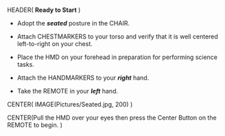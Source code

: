 HEADER( __Ready to Start__ )

- Adopt the *__seated__* posture in the CHAIR.

- Attach CHESTMARKERS to your torso and verify that it is well centered left-to-right on your chest.

- Place the HMD on your forehead in preparation for performing science tasks.

- Attach the HANDMARKERS to your *__right__* hand.

- Take the REMOTE in your *__left__* hand.

CENTER( IMAGE(Pictures/Seated.jpg, 200) )
 
CENTER(Pull the HMD over your eyes then press the Center Button on the REMOTE to begin. )

